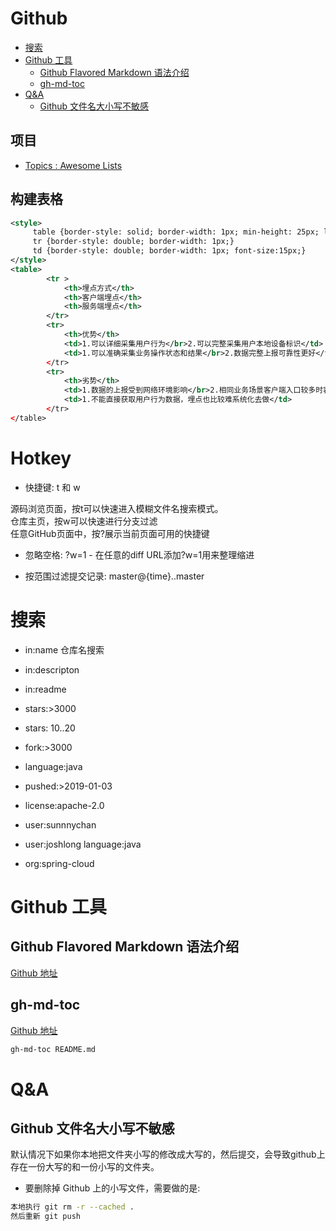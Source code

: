 # Github

   * [搜索](#搜索)
   * [Github 工具](#github-工具)
      * [Github Flavored Markdown 语法介绍](#github-flavored-markdown-语法介绍)
      * [gh-md-toc](#gh-md-toc)
   * [Q&amp;A](#qa)
      * [Github 文件名大小写不敏感](#github-文件名大小写不敏感)

## 项目

* [Topics : Awesome Lists](https://github.com/topics/awesome)  

## 构建表格

```xml
<style>
     table {border-style: solid; border-width: 1px; min-height: 25px; line-height: 25px;}   
     tr {border-style: double; border-width: 1px;}
     td {border-style: double; border-width: 1px; font-size:15px;}
</style>
<table>
        <tr >
            <th>埋点方式</th>
            <th>客户端埋点</th>
            <th>服务端埋点</th>
        </tr>
        <tr>
            <th>优势</th>
            <td>1.可以详细采集用户行为</br>2.可以完整采集用户本地设备标识</td>
            <td>1.可以准确采集业务操作状态和结果</br>2.数据完整上报可靠性更好</td>
        </tr>
        <tr>
            <th>劣势</th>
            <td>1.数据的上报受到网络环境影响</br>2.相同业务场景客户端入口较多时容易产生埋点遗漏</td>
            <td>1.不能直接获取用户行为数据，埋点也比较难系统化去做</td>
        </tr>
</table>
```

# Hotkey
  
* 快捷键: t 和 w  
  
源码浏览页面，按t可以快速进入模糊文件名搜索模式。  
仓库主页，按w可以快速进行分支过滤  
任意GitHub页面中，按?展示当前页面可用的快捷键  
  
* 忽略空格: ?w=1  - 在任意的diff URL添加?w=1用来整理缩进  
  
* 按范围过滤提交记录: master@{time}..master  
  
# 搜索  

* in:name 仓库名搜索  
* in:descripton  
* in:readme  

* stars:>3000  
* stars: 10..20  
* fork:>3000  

* language:java  

* pushed:>2019-01-03  
* license:apache-2.0  

* user:sunnnychan  
* user:joshlong language:java  
* org:spring-cloud  

# Github 工具  

## Github Flavored Markdown 语法介绍  

[Github 地址](https://github.com/guodongxiaren/README)  

## gh-md-toc

[Github 地址](https://github.com/ekalinin/github-markdown-toc)  

```sh 
gh-md-toc README.md  
```
  
# Q&A  

## Github 文件名大小写不敏感

默认情况下如果你本地把文件夹小写的修改成大写的，然后提交，会导致github上存在一份大写的和一份小写的文件夹。  

* 要删除掉 Github 上的小写文件，需要做的是:  

```bash
本地执行 git rm -r --cached . 
然后重新 git push
```
